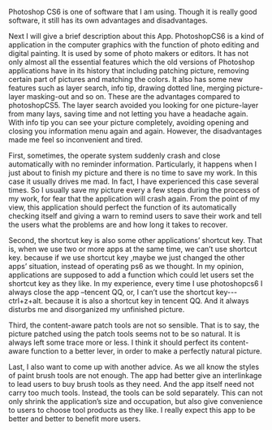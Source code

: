 Photoshop CS6 is one of software that I am using. Though it is really good software, it still has its own advantages and disadvantages.


Next I will give a brief description about this App. PhotoshopCS6 is a kind of application in the computer graphics with the function of photo editing and digital painting. It is used by some of photo makers or editors. It has not only almost all the essential features which the old versions of Photoshop applications have in its history that including patching picture, removing certain part of pictures and matching the colors. It also has some new features such as layer search, info tip, drawing dotted line, merging picture-layer masking-out and so on. These are the advantages compared to photoshopCS5. The layer search avoided you looking for one picture-layer from many lays, saving time and not letting you have a headache again. With info tip you can see your picture completely, avoiding opening and closing you information menu again and again.
However, the disadvantages made me feel so inconvenient and tired.


First, sometimes, the operate system suddenly crash and close automatically with no reminder information. Particularly, it happens when I just about to finish my picture and there is no time to save my work. In this case it usually drives me mad. In fact, I have experienced this case several times. So I usually save my picture every a few steps during the process of my work, for fear that the application will crash again. From the point of my view, this application should perfect the function of its automatically checking itself and giving a warn to remind users to save their work and tell the users what the problems are and how long it takes to recover.


Second, the shortcut key is also some other applications’ shortcut key. That is, when we use two or more apps at the same time, we can’t use shortcut key. because if we use shortcut key ,maybe we just changed the other apps’ situation, instead of operating ps6 as we thought. In my opinion, applications are supposed to add a function which could let users set the shortcut key as they like. In my experience, every time I use photoshopcs6 I always close the app –tencent QQ, or, I can’t use the shortcut key---ctrl+z+alt. because it is also a shortcut key in tencent QQ. And it always disturbs me and disorganized my unfinished picture.


Third, the content-aware patch tools are not so sensible. That is to say, the picture patched using the patch tools seems not to be so natural. It is always left some trace more or less. I think it should perfect its content-aware function to a better lever, in order to make a perfectly natural picture.


Last, I also want to come up with another advice. As we all know the styles of paint brush tools are not enough. The app had better give an interlinkage to lead users to buy brush tools as they need. And the app itself need not carry too much tools. Instead, the tools can be sold separately. This can not only shrink the application’s size and occupation, but also give convenience to users to choose tool products as they like.
I really expect this app to be better and better to benefit more users.
